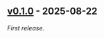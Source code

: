 ## [v0.1.0] - 2025-08-22

_First release._

[v0.1.0]: https://github.com/autonity/afp-sdk/releases/tag/v0.1.0
